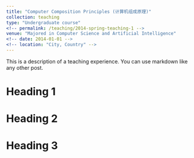 ```yaml
---
title: "Computer Composition Principles (计算机组成原理)"
collection: teaching
type: "Undergraduate course"
<!-- permalink: /teaching/2014-spring-teaching-1 -->
venue: "Majored in Computer Science and Artificial Intelligence"
<!-- date: 2014-01-01 -->
<!-- location: "City, Country" -->
---
```


This is a description of a teaching experience. You can use markdown like any other post.

Heading 1
======

Heading 2
======

Heading 3
======
